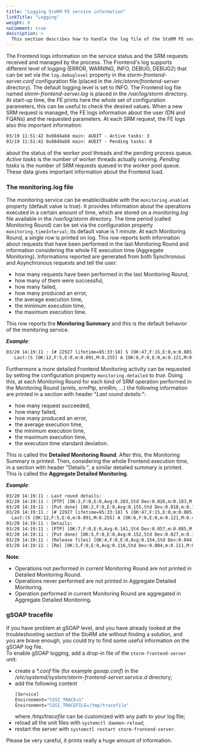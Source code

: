 ```yaml
---
title: "Logging StoRM FE service information"
linkTitle: "Logging"
weight: 0
noComment: true
description: >
  This section describes how to handle the log file of the StoRM FE service.
---
```


The Frontend logs information on the service status and the SRM requests received and managed by the process. The Frontend's log supports different level of logging (ERROR, WARNING, INFO, DEBUG, DEBUG2) that can be set via the `log.debuglevel` property in the _storm-frontend-server.conf_ configuration file (placed in the _/etc/storm/frontend-server_ directory). The default logging level is set to INFO.
The Frontend log file named _storm-frontend-server.log_ is placed in the _/var/log/storm_ directory. At start-up time, the FE prints here the whole set of configuration parameters, this can be useful to check the desired values. When a new SRM request is managed, the FE logs information about the user (DN and FQANs) and the requested parameters.
At each SRM request, the FE logs also this important information:

```bat
03/19 11:51:42 0x88d4ab8 main: AUDIT - Active tasks: 3
03/19 11:51:42 0x88d4ab8 main: AUDIT - Pending tasks: 0
```

about the status of the worker pool threads and the pending process queue. _Active tasks_ is the number of worker threads actually running. _Pending tasks_ is the number of SRM requests queued in the worker pool queue. These data gives important information about the Frontend load.

### The monitoring.log file

The monitoring service can be enable/disable with the `monitoring.enabled` property (default value is true).
It provides information about the operations executed in a certain amount of time, which are stored on a _monitoring.log_ file available in the  _/var/log/storm_ directory. The time period (called Monitoring Round) can be set via the configuration property ```monitoring.timeInterval```; its default value is 1 minute. At each Monitoring Round, a single row is printed on
log. This row reports both information about requests that have been performed in the last Monitoring Round and information considering the whole FE execution time (Aggregate Monitoring). Informations reported are generated from both Synchronous and Asynchronous requests and tell the user:

- how many requests have been performed in the last Monitoring Round,
- how many of them were successful,
- how many failed,
- how many produced an error,
- the average execution time,
- the minimum execution time,
- the maximum execution time.

This row reports the **Monitoring Summary** and this is the default behavior of the monitoring service.

**_Example_**:

```bat
03/20 14:19:11 : [# 22927 lifetime=95:33:18] S [OK:47,F:15,E:0,m:0.085,M:3.623,Avg:0.201] A [OK:16,F:0,E:0,m:0.082,M:0.415,Avg:0.136]
   Last:(S [OK:12,F:5,E:0,m:0.091,M:0.255] A [OK:6,F:0,E:0,m:0.121,M:0.415])
```

Furthermore a more detailed Frontend Monitoring activity can be requested by setting the configuration property ```monitoring.detailed``` to _true_. Doing this, at each Monitoring Round for each kind of SRM operation performed in the Monitoring Round (srmls, srmPtp, srmRm, ...) the following information are printed in a section with header "_Last round details:_":

- how many request succeeded,
- how many failed,
- how many produced an error,
- the average execution time,
- the minimum execution time,
- the maximum execution time,
- the execution time standard deviation.

This is called the **Detailed Monitoring Round**. After this, the Monitoring Summary is printed. Then, considering the whole Frontend execution time, in a section with header "Details:", a similar detailed summary is printed. This is called the **Aggregate Detailed Monitoring**.

**_Example_**:

```bat
03/20 14:19:11 : Last round details:
03/20 14:19:11 : [PTP] [OK:3,F:0,E:0,Avg:0.203,Std Dev:0.026,m:0.183,M:0.240]
03/20 14:19:11 : [Put done] [OK:2,F:0,E:0,Avg:0.155,Std Dev:0.018,m:0.136,M:0.173]
03/20 14:19:11 : [# 22927 lifetime=95:33:18] S [OK:47,F:15,E:0,m:0.085,M:3.623,Avg:0.201] A [OK:16,F:0,E:0,m:0.082,M:0.415,Avg:0.136]
  Last:(S [OK:12,F:5,E:0,m:0.091,M:0.255] A [OK:6,F:0,E:0,m:0.121,M:0.415])
03/20 14:19:11 : Details:
03/20 14:19:11 : [PTP] [OK:7,F:0,E:0,Avg:0.141,Std Dev:0.057,m:0.085,M:0.240]
03/20 14:19:11 : [Put done] [OK:5,F:0,E:0,Avg:0.152,Std Dev:0.027,m:0.110,M:0.185]
03/20 14:19:11 : [Release files] [OK:4,F:0,E:0,Avg:0.154,Std Dev:0.044,m:0.111,M:0.216]
03/20 14:19:11 : [Rm] [OK:3,F:0,E:0,Avg:0.116,Std Dev:0.004,m:0.111,M:0.122]
```

**Note**:

- Operations not performed in current Monitoring Round are not printed in Detailed Monitoring Round.
- Operations never performed are not printed in Aggregate Detailed Monitoring.
- Operation performed in current Monitoring Round are aggregated in Aggregate Detailed Monitoring.

### gSOAP tracefile

If you have problem at gSOAP level, and you have already looked at the troubleshooting section of the StoRM site without finding a solution, and you are brave enough, you could try to find some useful information on the gSOAP log file.  
To enable gSOAP logging, add a drop-in file of the `storm-frontend-server` unit:

- create a _*.conf_ file (for example _gsoap.conf_) in the _/etc/systemd/system/storm-frontend-server.service.d_ directory;
- add the following content
  ```bat
  [Service]
  Environment="CGSI_TRACE=1"
  Environment="CGSI_TRACEFILE=/tmp/tracefile"
  ```
  where _/tmp/tracefile_ can be customized with any path to your log file;
- reload all the unit files with `systemctl daemon-reload`;
- restart the server with `systemctl restart storm-frontend-server`.

Please be very careful, it prints really a huge amount of information.
